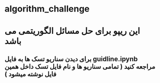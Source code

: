 # algorithm_challenge
# این ریپو برای حل مسائل الگوریتمی می باشد
## برای دیدن سناریو تسک ها به فایل guidline.ipynb مراجعه کنید ( تمامی سناریو ها و نام فایل تسک داخل همین فایل نوشته میشود )
